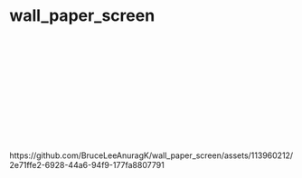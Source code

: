 # wall_paper_screen

<img scr="https://github.com/BruceLeeAnuragK/wall_paper_screen/assets/113960212/21469da9-cf2e-4548-8867-64f5bb8a7412" height="200">
<img scr="https://github.com/BruceLeeAnuragK/wall_paper_screen/assets/113960212/04094e57-1fbb-429a-9540-3304cefc98bc" height="200">
<img scr="https://github.com/BruceLeeAnuragK/wall_paper_screen/assets/113960212/35f0ecc2-3ff0-41da-9a4e-7e6a9bdc7a34" height="200">
<img scr="https://github.com/BruceLeeAnuragK/wall_paper_screen/assets/113960212/d4feebdd-3ece-4320-bee0-0a62b4e7f60a" height="200">
<img scr="https://github.com/BruceLeeAnuragK/wall_paper_screen/assets/113960212/c5ac61df-3118-4e89-b27c-d09445fe8087" height="200">
<img scr="https://github.com/BruceLeeAnuragK/wall_paper_screen/assets/113960212/dcd80225-aa7c-4c3b-abf9-abd99cb5dab6" height="200">
<img scr="https://github.com/BruceLeeAnuragK/wall_paper_screen/assets/113960212/01d4b62f-bdce-4245-91a1-169aac724884" height="200">
https://github.com/BruceLeeAnuragK/wall_paper_screen/assets/113960212/2e71ffe2-6928-44a6-94f9-177fa8807791







